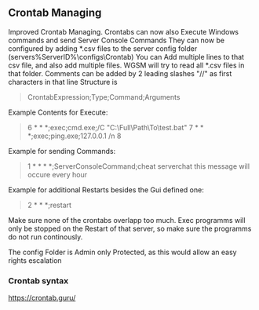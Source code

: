 ## Crontab Managing
Improved Crontab Managing.
Crontabs can now also Execute Windows commands and send Server Console Commands
They can now be configured by adding *.csv files to the server config folder (servers%ServerID%\configs\Crontab)
You can Add multiple lines to that csv file, and also add multiple files. WGSM will try to read all *.csv files in that folder.
Comments can be added by 2 leading slashes "//" as first characters in that line
Structure is
> CrontabExpression;Type;Command;Arguments

Example Contents for Execute:

> 6 * * *;exec;cmd.exe;/C "C:\Full\Path\To\test.bat"
> 7 * * *;exec;ping.exe;127.0.0.1 /n 8

Example for sending Commands:
> 1 * * * *;ServerConsoleCommand;cheat serverchat this message will occure every hour

Example for additional Restarts besides the Gui defined one:
> 2 * * *;restart

Make sure none of the crontabs overlapp too much. Exec programms will only be stopped on the Restart of that server, so make sure the programms do not run continously.

The config Folder is Admin only Protected, as this would allow an easy rights escalation

### Crontab syntax
https://crontab.guru/
